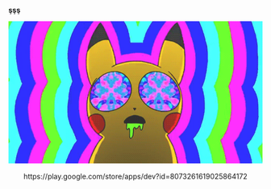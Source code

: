
  <b>şşş</b>
  <p align="center">
  <img src="./sss.gif" width="1100dp" alt="accessibility text">
</p>

  <p align="center">https://play.google.com/store/apps/dev?id=8073261619025864172</p>
  

<!---
ercu-temp/ercu-temp is a ✨ special ✨ repository because its `README.md` (this file) appears on your GitHub profile.
You can click the Preview link to take a look at your changes.
--->
